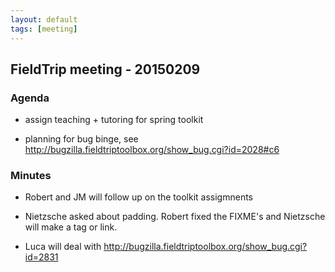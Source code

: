 ```yaml
---
layout: default
tags: [meeting]
---
```


## FieldTrip meeting - 20150209 

### Agenda

*  assign teaching + tutoring for spring toolkit

*  planning for bug binge, see http://bugzilla.fieldtriptoolbox.org/show_bug.cgi?id=2028#c6

### Minutes

*  Robert and JM will follow up on the toolkit assigmnents

*  Nietzsche asked about padding. Robert fixed the FIXME's and Nietzsche will make a tag or link. 

*  Luca will deal with http://bugzilla.fieldtriptoolbox.org/show_bug.cgi?id=2831


